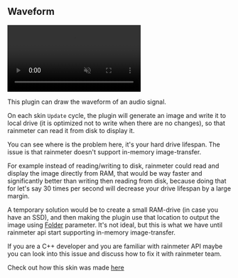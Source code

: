 ## Waveform

<div><video src="docs/examples/resources/waveform.mp4" autoplay loop muted title="Waveform"></video></div>

This plugin can draw the waveform of an audio signal.

On each skin `Update` cycle, the plugin will generate an image and write it to local drive (it is optimized not to write when there are no changes), so that rainmeter can read it from disk to display it.

You can see where is the problem here, it's your hard drive lifespan. The issue is that rainmeter doesn't support in-memory image-transfer.

For example instead of reading/writing to disk, rainmeter could read and display the image directly from RAM, that would be way faster and significantly better than writing then reading from disk, because doing that for let's say 30 times per second will decrease your drive lifespan by a large margin.

A temporary solution would be to create a small RAM-drive (in case you have an SSD), and then making the plugin use that location to output the image using [Folder](/docs/handler-types/waveform?id=folder) parameter. It's not ideal, but this is what we have until rainmeter api start supporting in-memory image-transfer.

If you are a C++ developer and you are familiar with rainmeter API maybe you can look into this issue and discuss how to fix it with rainmeter team.

Check out how this skin was made [here](/docs/usage-examples/waveform.md)
